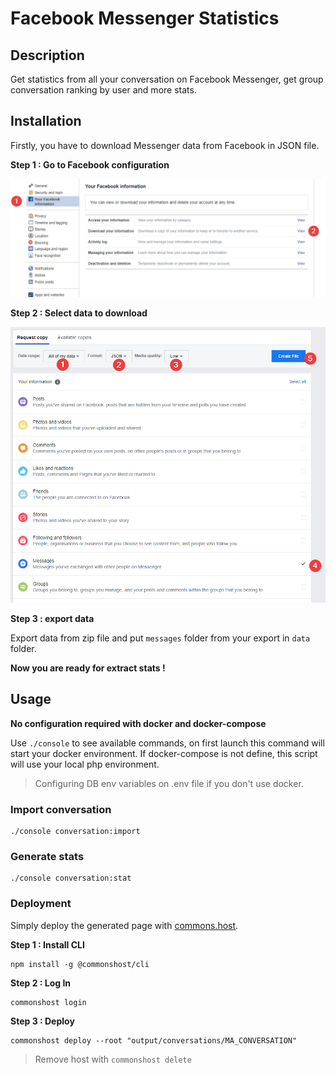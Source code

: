 # Facebook Messenger Statistics

## Description

Get statistics from all your conversation on Facebook Messenger, get group conversation ranking by user and more stats.

## Installation

Firstly, you have to download Messenger data from Facebook in JSON file.

**Step 1 : Go to Facebook configuration**

![configuration](https://github.com/adrien-chinour/statistiques-messenger/blob/master/.github/assets/36BOBKr.png?raw=true)

**Step 2 : Select data to download**

![selection](https://github.com/adrien-chinour/statistiques-messenger/blob/master/.github/assets/Uun4uJe.png?raw=true)

**Step 3 : export data**

Export data from zip file and put `messages` folder from your export in `data` folder.

**Now you are ready for extract stats !**

## Usage

**No configuration required with docker and docker-compose**

Use `./console` to see available commands, on first launch this command will start your docker environment.
If docker-compose is not define, this script will use your local php environment.

> Configuring DB env variables on .env file if you don't use docker.

### Import conversation

```
./console conversation:import
```

### Generate stats

```
./console conversation:stat
```

### Deployment

Simply deploy the generated page with [commons.host](https://commons.host).

**Step 1 : Install CLI**
```
npm install -g @commonshost/cli
```

**Step 2 : Log In**
```
commonshost login
```

**Step 3 : Deploy**
```
commonshost deploy --root "output/conversations/MA_CONVERSATION"
```

> Remove host with `commonshost delete`



